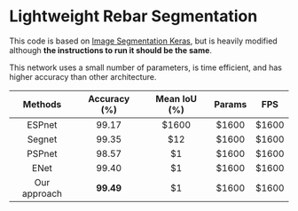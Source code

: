# Lightweight Rebar Segmentation

This code is based on [Image Segmentation Keras](https://github.com/divamgupta/image-segmentation-keras), but is heavily modified although **the instructions to run it should be the same**.

This network uses a small number of parameters, is time efficient, and has higher accuracy than other architecture.

| Methods       |  Accuracy (%)   | Mean IoU (%)  | Params | FPS|
| :-------------: |:-------------:  | :-----:|:-----:|:-----:|
| ESPnet        | 99.17           | $1600 |$1600 |$1600 |
| Segnet        | 99.35           |   $12 |$1600 |$1600 |
| PSPnet        | 98.57           |    $1 |$1600 |$1600 |
| ENet          | 99.40           |    $1 |$1600 |$1600 |
| Our approach  | **99.49**       |    $1 |$1600 |$1600 |
